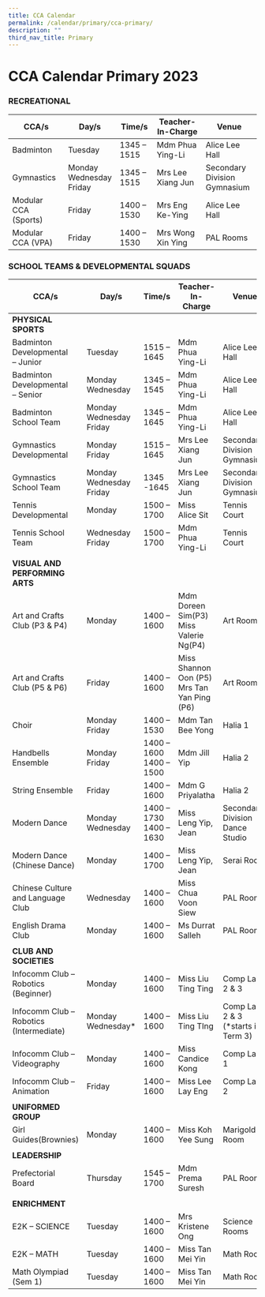 ```yaml
---
title: CCA Calendar
permalink: /calendar/primary/cca-primary/
description: ""
third_nav_title: Primary
---
```

# **CCA Calendar Primary 2023**

### RECREATIONAL

| CCA/s 	| Day/s 	| Time/s 	| Teacher-In-Charge 	| Venue 	|
|---	|---	|---	|---	|---	|
| Badminton 	| Tuesday 	| 1345 – 1515 	| Mdm Phua Ying-Li 	| Alice Lee Hall 	|
| Gymnastics 	| Monday<br>Wednesday<br>Friday 	| 1345 – 1515 	| Mrs Lee Xiang Jun 	| Secondary Division<br>Gymnasium 	|
| Modular CCA (Sports) 	| Friday 	| 1400 – 1530 	| Mrs Eng Ke-Ying 	| Alice Lee Hall 	|
| Modular CCA (VPA) 	| Friday 	| 1400 – 1530 	| Mrs Wong Xin Ying 	| PAL Rooms 	|


### SCHOOL TEAMS &amp; DEVELOPMENTAL SQUADS


| CCA/s 	| Day/s 	| Time/s 	| Teacher-In-<br>Charge 	| Venue 	|
|---	|---	|---	|---	|---	|
| **PHYSICAL SPORTS** 	|  	|  	|  	|  	|
| Badminton<br>Developmental<br>– Junior 	| Tuesday 	| 1515 – 1645 	| Mdm Phua Ying-Li 	|  Alice Lee Hall 	|
| Badminton<br>Developmental<br>– Senior 	| Monday<br>Wednesday 	| 1345 – 1545 	| Mdm Phua Ying-Li 	| Alice Lee Hall 	|
| Badminton<br>School Team 	| Monday<br>Wednesday<br>Friday 	| 1345 – 1645 	| Mdm Phua Ying-Li 	| Alice Lee Hall 	|
| Gymnastics<br>Developmental 	| Monday<br>Friday 	| 1515 – 1645 	| Mrs Lee Xiang Jun 	| Secondary Division<br>Gymnasium 	|
| Gymnastics<br>School Team 	| Monday<br>Wednesday<br>Friday 	| 1345 -1645 	| Mrs Lee Xiang Jun 	| Secondary Division<br>Gymnasium 	|
| Tennis Developmental 	| Monday 	| 1500 – 1700 	| Miss Alice Sit 	| Tennis Court 	|
| Tennis School Team 	| Wednesday<br>Friday 	| 1500 – 1700 	|          <!-- /\* Font Definitions \*/ @font-face {font-family:Latha; panose-1:2 0 4 0 0 0 0 0 0 0; mso-font-charset:0; mso-generic-font-family:swiss; mso-font-pitch:variable; mso-font-signature:1048579 0 0 0 1 0;} @font-face {font-family:"Cambria Math"; panose-1:2 4 5 3 5 4 6 3 2 4; mso-font-charset:0; mso-generic-font-family:roman; mso-font-pitch:variable; mso-font-signature:3 0 0 0 1 0;} @font-face {font-family:DengXian; panose-1:2 1 6 0 3 1 1 1 1 1; mso-font-alt:等线; mso-font-charset:134; mso-generic-font-family:auto; mso-font-pitch:variable; mso-font-signature:-1610612033 953122042 22 0 262159 0;} @font-face {font-family:Calibri; panose-1:2 15 5 2 2 2 4 3 2 4; mso-font-charset:0; mso-generic-font-family:swiss; mso-font-pitch:variable; mso-font-signature:-469750017 -1073732485 9 0 511 0;} @font-face {font-family:"\\@DengXian"; panose-1:2 1 6 0 3 1 1 1 1 1; mso-font-charset:134; mso-generic-font-family:auto; mso-font-pitch:variable; mso-font-signature:-1610612033 953122042 22 0 262159 0;} /\* Style Definitions \*/ p.MsoNormal, li.MsoNormal, div.MsoNormal {mso-style-unhide:no; mso-style-qformat:yes; mso-style-parent:""; margin-top:0in; margin-right:0in; margin-bottom:8.0pt; margin-left:0in; line-height:107%; mso-pagination:widow-orphan; font-size:11.0pt; font-family:"Calibri",sans-serif; mso-ascii-font-family:Calibri; mso-ascii-theme-font:minor-latin; mso-fareast-font-family:DengXian; mso-fareast-theme-font:minor-fareast; mso-hansi-font-family:Calibri; mso-hansi-theme-font:minor-latin; mso-bidi-font-family:Latha; mso-font-kerning:1.0pt; mso-ligatures:standardcontextual;} .MsoChpDefault {mso-style-type:export-only; mso-default-props:yes; font-family:"Calibri",sans-serif; mso-ascii-font-family:Calibri; mso-ascii-theme-font:minor-latin; mso-fareast-font-family:DengXian; mso-fareast-theme-font:minor-fareast; mso-hansi-font-family:Calibri; mso-hansi-theme-font:minor-latin; mso-bidi-font-family:Latha; mso-bidi-theme-font:minor-bidi; mso-font-kerning:1.0pt; mso-ligatures:standardcontextual;} .MsoPapDefault {mso-style-type:export-only; margin-bottom:8.0pt; line-height:107%;} @page WordSection1 {size:8.5in 11.0in; margin:1.0in 1.0in 1.0in 1.0in; mso-header-margin:.5in; mso-footer-margin:.5in; mso-paper-source:0;} div.WordSection1 {page:WordSection1;} --> Mdm Phua Ying-Li	| Tennis Court 	|
|  	|  	|  	|  	|  	|
| **VISUAL AND PERFORMING ARTS** 	|  	|  	|  	|  	|
| Art and Crafts Club (P3 &amp; P4) 	| Monday 	| 1400 – 1600 	| Mdm Doreen Sim(P3)<br>Miss Valerie Ng(P4) 	| Art Rooms 	|
| Art and Crafts Club (P5 &amp; P6) 	| Friday 	| 1400 – 1600 	| Miss Shannon Oon (P5)<br>Mrs Tan Yan Ping (P6) 	| Art Rooms 	|
| Choir 	| Monday<br>Friday 	| 1400 – 1530 	| Mdm Tan Bee Yong 	| Halia 1 	|
| Handbells Ensemble 	| Monday<br>Friday 	| 1400 – 1600<br>1400 – 1500 	| Mdm Jill Yip 	| Halia 2 	|
| String Ensemble 	| Friday 	| 1400 – 1600 	| Mdm G Priyalatha 	| Halia 2 	|
| Modern Dance 	| Monday<br>Wednesday 	| 1400 – 1730<br>1400 – 1630 	| Miss Leng Yip, Jean 	| Secondary Division<br>Dance Studio 	|
| Modern Dance (Chinese Dance)	| Monday 	| 1400 – 1700 	| Miss Leng Yip, Jean 	| Serai Room 	|
| Chinese Culture and Language<br>Club 	| Wednesday 	| 1400 – 1600 	| Miss Chua Voon Siew 	| PAL Rooms 	|
| English Drama Club 	| Monday 	| 1400 – 1600 	| Ms Durrat Salleh 	| PAL Rooms 	|
|  	|  	|  	|  	|  	|
| **CLUB AND SOCIETIES** 	|  	|  	|  	|  	|
| Infocomm Club –<br>Robotics (Beginner) 	| Monday 	| 1400 – 1600 	| Miss Liu Ting Ting 	| Comp Lab 2 &amp; 3 	|
| Infocomm Club –<br>Robotics (Intermediate) 	| Monday<br>Wednesday* 	| 1400 – 1600 	| Miss Liu Ting TIng 	| Comp Lab 2 &amp; 3<br>(*starts in Term 3) 	|
| Infocomm Club –<br>Videography 	| Monday 	| 1400 – 1600 	| Miss Candice Kong 	| Comp Lab 1 	|
| Infocomm Club –<br>Animation 	| Friday 	| 1400 – 1600 	| Miss Lee Lay Eng 	| Comp  Lab 2 	|
|  	|  	|  	|  	|  	|
| **UNIFORMED GROUP** 	|  	|  	|  	|  	|
| Girl Guides(Brownies) 	| Monday 	| 1400 – 1600 	| Miss Koh Yee Sung 	| Marigold Room 	|
|  	|  	|  	|  	|  	|
| **LEADERSHIP** 	|  	|  	|  	|  	|
| Prefectorial Board 	| Thursday 	| 1545 – 1700 	| Mdm Prema Suresh 	| PAL Rooms 	|
|  	|  	|  	|  	|  	|
| **ENRICHMENT** 	|  	|  	|  	|  	|
| E2K – SCIENCE 	| Tuesday 	| 1400 – 1600 	| Mrs Kristene Ong 	| Science Rooms 	|
| E2K – MATH  	| Tuesday 	| 1400 – 1600 	| Miss Tan Mei Yin 	| Math Room 	|
| Math Olympiad (Sem 1) 	| Tuesday 	| 1400 – 1600 	| Miss Tan Mei Yin 	| Math Room 	|
